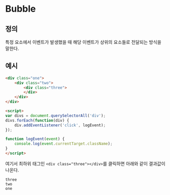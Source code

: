 # Bubble

## 정의
특정 요소에서 이벤트가 발생했을 때 해당 이벤트가 상위의 요소들로 전달되는 방식을 말한다.

## 예시
```html
<div class="one">
	<div class="two">
		<div class="three">
		</div>
	</div>
</div>

<script>
var divs = document.querySelectorAll('div');
divs.forEach(function(div) {
	div.addEventListener('click', logEvent);
});

function logEvent(event) {
	console.log(event.currentTarget.className);
}
</script>
```
여기서 최하위 태그인 ```<div class="three"></div>```를 클릭하면 아래와 같이 결과값이 나온다.
```
three
two
one
```
